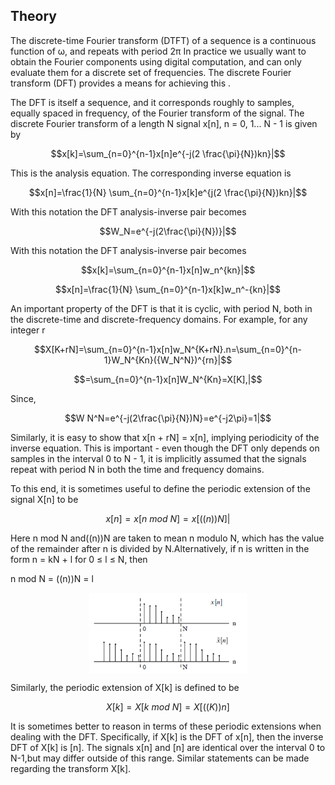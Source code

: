 ## Theory

                        
<p class="heading-content">The discrete-time Fourier transform (DTFT) of a sequence is a continuous function of &omega;, and 
repeats with period 2&pi; 
In practice we usually want to obtain the Fourier components using digital computation, and can only evaluate them for
a discrete set of frequencies. The discrete Fourier transform (DFT) provides a means for achieving this .</p>
<p class="heading-content"> The DFT is itself a sequence, and it corresponds roughly to samples, equally spaced in frequency,
of the Fourier transform of the signal. The discrete Fourier transform of a length N signal x[n], n = 0, 1... N - 1 is given by
  
$$x[k]=\sum_{n=0}^{n-1}x[n]e^{-j(2 \frac{\pi}{N})kn}|$$

<p class="heading-content">This is the analysis equation. The corresponding inverse equation is </p>

$$x[n]=\frac{1}{N} \sum_{n=0}^{n-1}x[k]e^{j(2 \frac{\pi}{N})kn}|$$

<p>With this notation the DFT analysis-inverse pair becomes</p>

$$W_N=e^{-j(2\frac{\pi}{N})}|$$

<p>With this notation the DFT analysis-inverse pair becomes</p>

$$x[k]=\sum_{n=0}^{n-1}x[n]w_n^{kn}|$$

$$x[n]=\frac{1}{N} \sum_{n=0}^{n-1}x[k]w_n^-{kn}|$$

<p class="heading-content">An important property of the DFT is that it is cyclic, with period N, both in the discrete-time 
and discrete-frequency domains. For example, for any integer r</p>

$$X[K+rN]=\sum_{n=0}^{n-1}x[n]w_N^{K+rN}.n=\sum_{n=0}^{n-1}W_N^{Kn}({W_N^N})^{rn}|$$

$$=\sum_{n=0}^{n-1}x[n]W_N^{Kn}=X[K],|$$

Since,

$$W N^N=e^{-j(2\frac{\pi}{N})N}=e^{-j2\pi}=1|$$

Similarly, it is easy to show that x[n + rN] = x[n], implying periodicity 
of the inverse equation. This is important - even though the DFT only depends on samples in the 
interval 0 to N - 1, it is implicitly assumed that the signals repeat with period N in both the time and
frequency domains.</p>
<p style="text-align:">To this end, it is sometimes useful to define the periodic extension of the signal X[n] to be
  
$$x[n]=x[n \ mod \ N]=x[((n))N]|$$

<p style="text-align:">Here n mod N and((n))N are taken to mean n modulo N, which has the value of the remainder 
after n is divided by N.Alternatively, if n is written in the form n = kN + l for 0 &leq; l &leq; N, then</p>
<p>n mod N = ((n))N = l </p><center><img src="images/pic-1.png" style="height:50%;width:50%;" align="center" /></center>
<p style="text-align:">Similarly, the periodic extension of X[k] is defined to be</p>

$$X[k]=X[k \ mod \ N]=X[((K))n]$$

<p style="text-align:">It is sometimes better to reason in terms of these periodic extensions when dealing with the DFT. 
Specifically, if X[k] is the DFT of x[n], then the inverse DFT of X[k] is [n]. The signals x[n] and [n] are identical 
over the interval 0 to N-1,but may differ outside of this range. Similar statements can be made regarding the 
transform X[k].</p>
</div>


 <script id="MathJax-script" async src="https://cdn.jsdelivr.net/npm/mathjax@3.2.2/es5/tex-mml-chtml.js"></script>    
 
